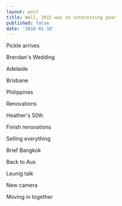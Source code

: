 ```yaml
---
layout: post
title: Well, 2015 was an interesting year
published: false
date: '2016-01-10'
---
```


Pickle arrives

Brendan's Wedding

Adelaide

Brisbane

Philippines

Renovations

Heather's 50th

Finish renovations

Selling everything

Brief Bangkok

Back to Aus

Leunig talk

New camera

Moving in together